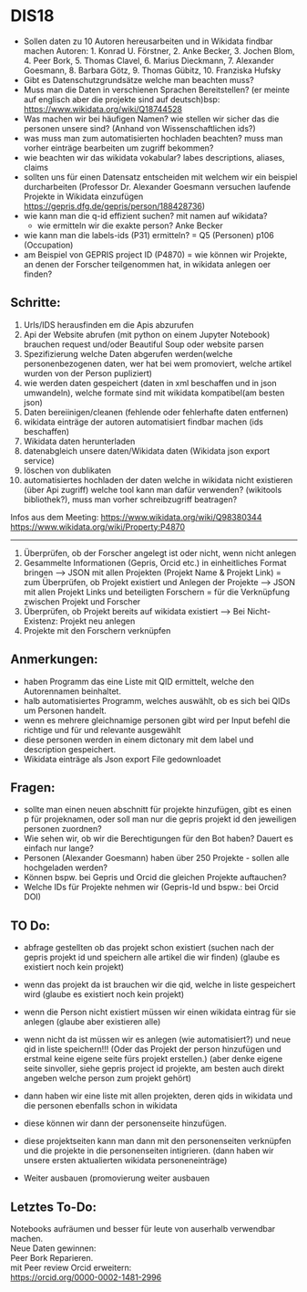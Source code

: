 # DIS18

* Sollen daten zu 10 Autoren hereusarbeiten und in Wikidata findbar machen Autoren: 1. Konrad U. Förstner, 2. Anke Becker, 3. Jochen Blom, 4. Peer Bork, 5. Thomas Clavel, 6. Marius Dieckmann, 7. Alexander Goesmann, 8. Barbara Götz, 9. Thomas Gübitz, 10. Franziska Hufsky  
* Gibt es Datenschutzgrundsätze welche man beachten muss?
* Muss man die Daten in verschienen Sprachen Bereitstellen? (er meinte auf englisch aber die projekte sind auf deutsch)bsp: https://www.wikidata.org/wiki/Q18744528
* Was machen wir bei häufigen Namen? wie stellen wir sicher das die personen unsere sind? (Anhand von Wissenschaftlichen ids?)
* was muss man zum automatisierten hochladen beachten? muss man vorher einträge bearbeiten um zugriff bekommen?
* wie beachten wir das wikidata vokabular? labes descriptions, aliases, claims
* sollten uns für einen Datensatz entscheiden mit welchem wir ein beispiel durcharbeiten (Professor Dr. Alexander Goesmann versuchen laufende Projekte in Wikidata einzufügen https://gepris.dfg.de/gepris/person/188428736)
* wie kann man die q-id effizient suchen? mit namen auf wikidata?
    - wie ermitteln wir die exakte person? Anke Becker
* wie kann man die labels-ids (P31) ermitteln? = Q5 (Personen) p106 (Occupation)
* am Beispiel von GEPRIS project ID (P4870) = wie können wir Projekte, an denen der Forscher teilgenommen hat, in wikidata anlegen oer finden?

## Schritte:
1. Urls/IDS herausfinden em die Apis abzurufen
3. Api der Website abrufen (mit python on einem Jupyter Notebook) brauchen request und/oder Beautiful Soup oder website parsen
4. Spezifizierung welche Daten abgerufen werden(welche personenbezogenen daten, wer hat bei wem promoviert, welche artikel wurden von der Person pupliziert)
5. wie werden daten gespeichert (daten in xml beschaffen und in json umwandeln), welche formate sind mit wikidata kompatibel(am besten json)
6. Daten bereiinigen/cleanen (fehlende oder fehlerhafte daten entfernen)
7. wikidata einträge der autoren automatisiert findbar machen (ids beschaffen)
8. Wikidata daten herunterladen
9. datenabgleich unsere daten/Wikidata daten (Wikidata json export service)
10. löschen von dublikaten 
11. automatisiertes hochladen der daten welche in wikidata nicht existieren (über Api zugriff) welche tool kann man dafür verwenden? (wikitools bibliothek?), muss man vorher schreibzugriff beatragen?

Infos aus dem Meeting:
https://www.wikidata.org/wiki/Q98380344
https://www.wikidata.org/wiki/Property:P4870

____________________________________________

1. Überprüfen, ob der Forscher angelegt ist oder nicht, wenn nicht anlegen
2. Gesammelte Informationen (Gepris, Orcid etc.) in einheitliches Format bringen
   --> JSON mit allen Projekten (Projekt Name & Projekt Link) = zum Überprüfen, ob Projekt existiert und Anlegen der Projekte
   --> JSON mit allen Projekt Links und beteiligten Forschern = für die Verknüpfung zwischen Projekt und Forscher
3. Überprüfen, ob Projekt bereits auf wikidata existiert
   --> Bei Nicht-Existenz: Projekt neu anlegen
4. Projekte mit den Forschern verknüpfen


## Anmerkungen:
* haben Programm das eine Liste mit QID ermittelt, welche den Autorennamen beinhaltet.
* halb automatisiertes Programm, welches auswählt, ob es sich bei QIDs um Personen handelt.
* wenn es mehrere gleichnamige personen gibt wird per Input befehl die richtige und für und relevante ausgewählt
* diese personen werden in einem dictonary mit dem label und description gespeichert. 
* Wikidata einträge als Json export File gedownloadet

## Fragen:

* sollte man einen neuen abschnitt für projekte hinzufügen, gibt es einen p für projeknamen, oder soll man nur die gepris projekt id den jeweiligen personen zuordnen?
* Wie sehen wir, ob wir die Berechtigungen für den Bot haben? Dauert es einfach nur lange?
* Personen (Alexander Goesmann) haben über 250 Projekte - sollen alle hochgeladen werden?
* Können bspw. bei Gepris und Orcid die gleichen Projekte auftauchen?
* Welche IDs für Projekte nehmen wir (Gepris-Id und bspw.: bei Orcid DOI)


## TO Do:
* abfrage gestellten ob das projekt schon existiert (suchen nach der gepris projekt id und speichern alle artikel die wir finden) (glaube es existiert noch kein projekt)
* wenn das projekt da ist brauchen wir die qid, welche in liste gespeichert wird (glaube es existiert noch kein projekt)
* wenn die Person nicht existiert müssen wir einen wikidata eintrag für sie anlegen (glaube aber existieren alle)

* wenn nicht da ist müssen wir es anlegen (wie automatisiert?) und neue qid in liste speichern!!! (Oder das Projekt der person hinzufügen und erstmal keine eigene seite fürs projekt erstellen.) (aber denke eigene seite sinvoller, siehe gepris project id projekte, am besten auch direkt angeben welche person zum projekt gehört)
* dann haben wir eine liste mit allen projekten, deren qids in wikidata und die personen ebenfalls schon in wikidata 
* diese können wir dann der personenseite hinzufügen.

* diese projektseiten kann man dann mit den personenseiten verknüpfen und die projekte in die personenseiten intigrieren. (dann haben wir unsere ersten aktualierten wikidata personeneinträge)  
* Weiter ausbauen (promovierung weiter ausbauen

## Letztes To-Do:
Notebooks aufräumen und besser für leute von auserhalb verwendbar machen.   
Neue Daten gewinnen:  
Peer Bork Reparieren.  
mit Peer review Orcid erweitern:  
https://orcid.org/0000-0002-1481-2996

  
